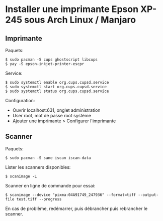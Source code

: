 # Installer une imprimante Epson XP-245 sous Arch Linux / Manjaro

## Imprimante

Paquets:

	$ sudo pacman -S cups ghostscript libcups
	$ yay -S epson-inkjet-printer-escpr


Service:

	$ sudo systemctl enable org.cups.cupsd.service
	$ sudo systemctl start org.cups.cupsd.service
	$ sudo systemctl status org.cups.cupsd.service


Configuration:

- Ouvrir localhost:631, onglet administration
- User root, mot de passe root système
- Ajouter une imprimante > Configurer l'imprimante


## Scanner

Paquets:

	$ sudo pacman -S sane iscan iscan-data


Lister les scanners disponibles:

	$ scanimage -L


Scanner en ligne de commande pour essai: 

	$ scanimage --device "pixma:04A91749_247936" --format=tiff --output-file test.tiff --progress


En cas de problème, redémarrer, puis débrancher puis rebrancher le scanner.

